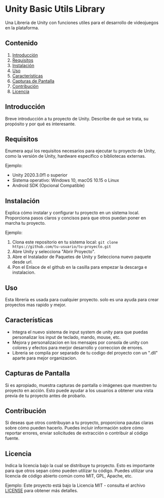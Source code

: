 # Unity Basic Utils Library

Una Libreria de Unity con funciones utiles para el desarrollo de videojuegos en la plataforma.

## Contenido

1. [Introducción](#introducción)
2. [Requisitos](#requisitos)
3. [Instalación](#instalación)
4. [Uso](#uso)
5. [Características](#características)
6. [Capturas de Pantalla](#capturas-de-pantalla)
7. [Contribución](#contribución)
8. [Licencia](#licencia)

## Introducción

Breve introducción a tu proyecto de Unity. Describe de qué se trata, su propósito y por qué es interesante.

## Requisitos

Enumera aquí los requisitos necesarios para ejecutar tu proyecto de Unity, como la versión de Unity, hardware específico o bibliotecas externas.

Ejemplo:
- Unity 2020.3.0f1 o superior
- Sistema operativo: Windows 10, macOS 10.15 o Linux
- Android SDK (Opcional Compatible)

## Instalación

Explica cómo instalar y configurar tu proyecto en un sistema local. Proporciona pasos claros y concisos para que otros puedan poner en marcha tu proyecto.

Ejemplo:
1. Clona este repositorio en tu sistema local: `git clone https://github.com/tu-usuario/tu-proyecto.git`
2. Abre Unity y selecciona "Abrir Proyecto".
3. Abre el Instalador de Paquetes de Unity y Selecciona nuevo paquete desde url.
4. Pon el Enlace de el github en la casilla para empezar la descarga e instalacion.

## Uso

Esta libreria es usada para cualquier proyecto. solo es una ayuda para crear proyectos mas rapido y mejor.

## Características

  - Integra el nuevo sistema de input system de unity para que puedas personalizar los input de teclado, mando, mouse, etc.
  - Mejora y personalizacion en los mensajes por consola de unity con colores y efectos para merjor desarrollo y correccion de errores.
  - Libreria se compila por separado de tu codigo del proyecto con un ".dll" aparte para mejor organizacion.

## Capturas de Pantalla

Si es apropiado, muestra capturas de pantalla o imágenes que muestren tu proyecto en acción. Esto puede ayudar a los usuarios a obtener una vista previa de tu proyecto antes de probarlo.

## Contribución

Si deseas que otros contribuyan a tu proyecto, proporciona pautas claras sobre cómo pueden hacerlo. Puedes incluir información sobre cómo reportar errores, enviar solicitudes de extracción o contribuir al código fuente.

## Licencia

Indica la licencia bajo la cual se distribuye tu proyecto. Esto es importante para que otros sepan cómo pueden utilizar tu código. Puedes utilizar una licencia de código abierto común como MIT, GPL, Apache, etc.

Ejemplo:
Este proyecto está bajo la Licencia MIT - consulta el archivo [LICENSE](LICENSE) para obtener más detalles.
